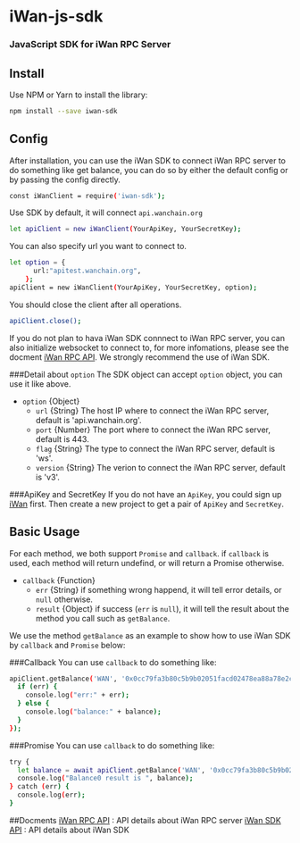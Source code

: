 # iWan-js-sdk
### JavaScript SDK for iWan RPC Server

## Install
Use NPM or Yarn to install the library:

```bash
npm install --save iwan-sdk
```
## Config
After installation, you can use the iWan SDK to connect iWan RPC server to do something like get balance, you can do so by either the default config or by passing the config directly.
```bash
const iWanClient = require('iwan-sdk');
```
Use SDK by default, it will connect `api.wanchain.org`
```bash
let apiClient = new iWanClient(YourApiKey, YourSecretKey);

```
You can also specify url you want to connect to.
```bash
let option = {
      url:"apitest.wanchain.org",
    };
apiClient = new iWanClient(YourApiKey, YourSecretKey, option);

```
You should close the client after all operations.
```bash
apiClient.close();
```
If you do not plan to hava iWan SDK connnect to iWan RPC server, you can also initialize websocket to connect to, for more infomations, please see the docment [iWan RPC API](https://iwan.wanchain.org/static/apidoc/docs.html). We strongly recommend the use of iWan SDK.

###Detail about `option`
The SDK object can accept `option` object, you can use it like above.

- `option` {Object}
  - `url` {String}  The host IP where to connect the iWan RPC server, default is 'api.wanchain.org'.
  - `port` {Number} The port where to connect the iWan RPC server, default is 443.
  - `flag` {String} The type to connect the iWan RPC server, default is 'ws'.
  - `version` {String} The verion to connect the iWan RPC server, default is 'v3'.

###ApiKey and SecretKey
If you do not have an `ApiKey`, you could sign up [iWan](https://iwan.wanchain.org) first. Then create a new project to get a pair of `ApiKey` and `SecretKey`.

## Basic Usage
For each method, we both support `Promise` and `callback`. if `callback` is used, each method will return undefind, or will return a Promise otherwise.

- `callback` {Function}
  - `err` {String}  if something wrong happend, it will tell error details, or `null` otherwise.
  - `result` {Object} if success (`err` is `null`), it will tell the result about the method you call such as `getBalance`.

We use the method `getBalance` as an example to show how to use iWan SDK by `callback` and `Promise` below:

###Callback
You can use `callback` to do something like:
```bash
apiClient.getBalance('WAN', '0x0cc79fa3b80c5b9b02051facd02478ea88a78e2c', (err, balance) => {
  if (err) {
    console.log("err:" + err);
  } else {
    console.log("balance:" + balance);
  }
});
```
###Promise
You can use `callback` to do something like:
```bash
try {
  let balance = await apiClient.getBalance('WAN', '0x0cc79fa3b80c5b9b02051facd02478ea88a78e2c');
  console.log("Balance0 result is ", balance);
} catch (err) {
  console.log(err);
}
```

##Docments
[iWan RPC API](https://iwan.wanchain.org/static/apidoc/docs.html) : API details about iWan RPC server
[iWan SDK API](https://wanchain.github.io/iWan-js-sdk/) : API details about iWan SDK